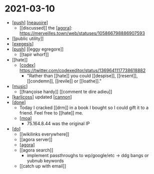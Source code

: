 # 2021-03-10

- [[push]] [[neauoire]]
  - [[discussed]] the [[agora]]: https://merveilles.town/web/statuses/105866798886907593
- [[public utility]]
- [[exegesis]]
- [[push]] [[eggy egregore]]
  - [[tapir whorf]]
- [[hate]]
  - [[codex]] https://twitter.com/codexeditor/status/1369641117738618882
    - "Rather than [[hate]] you could [[despise]], [[resent]], [[condemn]], [[revile]] or [[loathe]]."
- [[music]]
  - [[françoise hardy]] [[comment te dire adieu]]
- [[karlicoss]] updated [[cannon]]
- [[done]]
  - Today I cracked [[drm]] in a book I bought so I could gift it to a friend. Feel free to [[hate]] me.
  - [[moa]]
    - 75.164.8.44 was the original IP
- [[do]]
  - [[wikilinks everywhere]]
  - [[agora server]]
  - [[agora]]
  - [[agora search]]
    - implement passthroughs to wp/google/etc -> ddg bangs or yubnub keywords
  - [[catch up with email]]

[//begin]: # "Autogenerated link references for markdown compatibility"
[push]: ../push "Push"
[neauoire]: ../neauoire "neauoire"
[agora]: ../agora "Agora"
[exegesis]: ../exegesis "Exegesis"
[codex]: ../codex "Codex"
[music]: ../music "Music"
[karlicoss]: ../karlicoss "Karlicoss"
[cannon]: ../cannon "Cannon"
[done]: ../done "DONE"
[moa]: ../moa "Moa"
[do]: ../do "Do"
[//end]: # "Autogenerated link references"